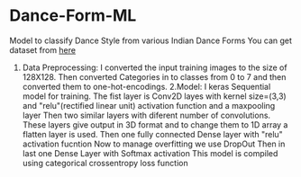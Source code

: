 # Dance-Form-ML
Model to classify Dance Style from various Indian Dance Forms
You can get dataset from [here](https://www.kaggle.com/somnath796/indian-dance-form-recognition?)
1. Data Preprocessing:
	I converted the input training images to the size of 128X128.
	Then converted Categories in to classes from 0 to 7 and then converted them to one-hot-encodings.
2.Model:
	I keras Sequential model for training.
	The fist layer is Conv2D layes with  kernel size=(3,3) and "relu"(rectified linear unit) activation function and a maxpooling layer
	Then two similar layers with diferent number of convolutions.
	These layers give output in 3D format and to change them to 1D array a flatten layer is used.
	Then one fully connected Dense layer with "relu" activation fucntion
	Now to manage overfitting we use DropOut
	Then in last one Dense Layer with Softmax activation
This model is compiled using categorical crossentropy loss function 
	
